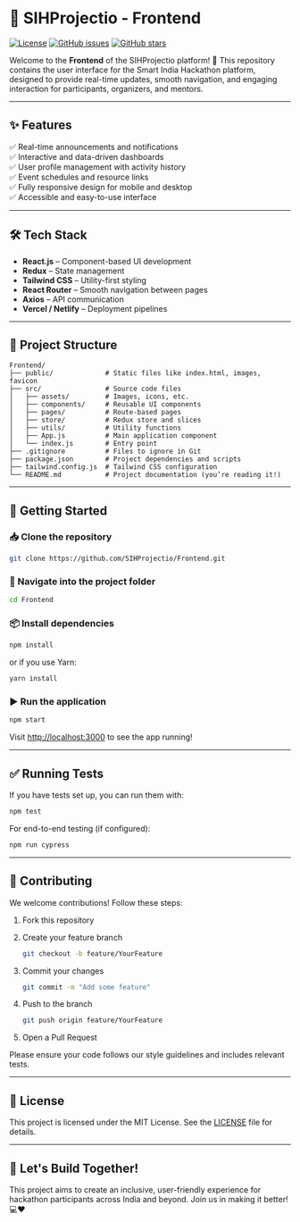 # 🌟 SIHProjectio - Frontend

[![License](https://img.shields.io/badge/license-MIT-blue.svg)](LICENSE)
[![GitHub issues](https://img.shields.io/github/issues/SIHProjectio/Frontend)](https://github.com/SIHProjectio/Frontend/issues)
[![GitHub stars](https://img.shields.io/github/stars/SIHProjectio/Frontend)](https://github.com/SIHProjectio/Frontend/stargazers)

Welcome to the **Frontend** of the SIHProjectio platform! 🚀 This repository contains the user interface for the Smart India Hackathon platform, designed to provide real-time updates, smooth navigation, and engaging interaction for participants, organizers, and mentors.

---

## ✨ Features

✅ Real-time announcements and notifications  
✅ Interactive and data-driven dashboards  
✅ User profile management with activity history  
✅ Event schedules and resource links  
✅ Fully responsive design for mobile and desktop  
✅ Accessible and easy-to-use interface  

---

## 🛠 Tech Stack

- **React.js** – Component-based UI development  
- **Redux** – State management  
- **Tailwind CSS** – Utility-first styling  
- **React Router** – Smooth navigation between pages  
- **Axios** – API communication  
- **Vercel / Netlify** – Deployment pipelines  

---

## 📂 Project Structure

```
Frontend/
├── public/             # Static files like index.html, images, favicon
├── src/                # Source code files
│   ├── assets/         # Images, icons, etc.
│   ├── components/     # Reusable UI components
│   ├── pages/          # Route-based pages
│   ├── store/          # Redux store and slices
│   ├── utils/          # Utility functions
│   ├── App.js          # Main application component
│   └── index.js        # Entry point
├── .gitignore          # Files to ignore in Git
├── package.json        # Project dependencies and scripts
├── tailwind.config.js  # Tailwind CSS configuration
└── README.md           # Project documentation (you’re reading it!)
```

---

## 🚀 Getting Started

### 📥 Clone the repository

```bash
git clone https://github.com/SIHProjectio/Frontend.git
```

### 📂 Navigate into the project folder

```bash
cd Frontend
```

### 📦 Install dependencies

```bash
npm install
```

or if you use Yarn:

```bash
yarn install
```

### ▶ Run the application

```bash
npm start
```

Visit [http://localhost:3000](http://localhost:3000) to see the app running!

---

## ✅ Running Tests

If you have tests set up, you can run them with:

```bash
npm test
```

For end-to-end testing (if configured):

```bash
npm run cypress
```

---

## 🤝 Contributing

We welcome contributions! Follow these steps:

1. Fork this repository  
2. Create your feature branch  

   ```bash
   git checkout -b feature/YourFeature
   ```

3. Commit your changes  

   ```bash
   git commit -m "Add some feature"
   ```

4. Push to the branch  

   ```bash
   git push origin feature/YourFeature
   ```

5. Open a Pull Request

Please ensure your code follows our style guidelines and includes relevant tests.

---

## 📜 License

This project is licensed under the MIT License. See the [LICENSE](LICENSE) file for details.

---

## 🚀 Let's Build Together!

This project aims to create an inclusive, user-friendly experience for hackathon participants across India and beyond. Join us in making it better! 💻❤️